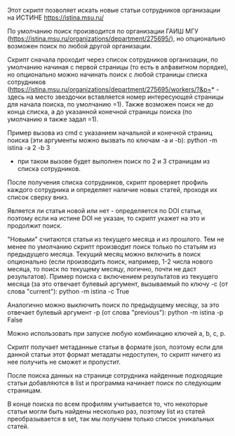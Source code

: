 Этот скрипт позволяет искать новые статьи сотрудников организации на ИСТИНЕ https://istina.msu.ru/

По умолчанию поиск производится по организации ГАИШ МГУ (https://istina.msu.ru/organizations/department/275695/), но опционально возможен поиск по любой другой организации.

Скрипт сначала проходит через список сотрудников организации, по умолчанию начиная с первой страницы (то есть в алфавитном порядке), но опционально можно начинать поиск с любой страницы списка сотрудников (https://istina.msu.ru/organizations/department/275695/workers/?&p=* - здесь на место звездочки вставляется номер интересующей страницы для начала поиска, по умолчанию =1). Также возможен поиск не до конца списка, а до указанной конечной страницы поиска (по умолчанию я также задал =1).

Пример вызова из cmd с указанием начальной и конечной страниц поиска (эти аргументы можно вызвать по ключам -a и -b):
python -m istina -a 2 -b 3
- при таком вызове будет выполнен поиск по 2 и 3 страницам из списка сотрудников.

После получения списка сотрудников, скрипт проверяет профиль каждого сотрудника и определяет наличие новых статей, проходя их список сверху вниз.

Является ли статья новой или нет - определяется по DOI статьи, поэтому если на истине DOI не указан, то скрипт укажет на это и продолжит поиск.

"Новыми" считаются статьи из текущего месяца и из прошлого. Тем не менее по умолчанию скрипт производит поиск только по статьям из предыдущего месяца. Текущий месяц можно включить в поиск опционально (если производить поиск, например, 1-2 числа нового месяца, то поиск по текущему месяцу, логично, почти не даст результатов). Пример поиска с включением результатов из текущего месяца (за это отвечает булевый аргумент, вызываемый по ключу -c (от слова "current"):
python -m istina -c True

Аналогично можно выключить поиск по предыдущему месяцу, за это отвечает булевый аргумент -p (от слова "previous"):
python -m istina -p False

Можно использовать при запуске любую комбинацию ключей a, b, c, p.

Скрипт получает метаданные статьи в формате json, поэтому если для данной статьи этот формат метадаты недоступен, то скрипт ничего из нее получить не сможет и пропустит.

После поиска данных на странице сотрудника найденные подходящие статьи добавляются в list и программа начинает поиск по следующим страницам.

В конце поиска по всем профилям учитывается то, что некоторые статьи могли быть найдены несколько раз, поэтому list из статей преобразывается в set, так мы получаем только список уникальных статей.
